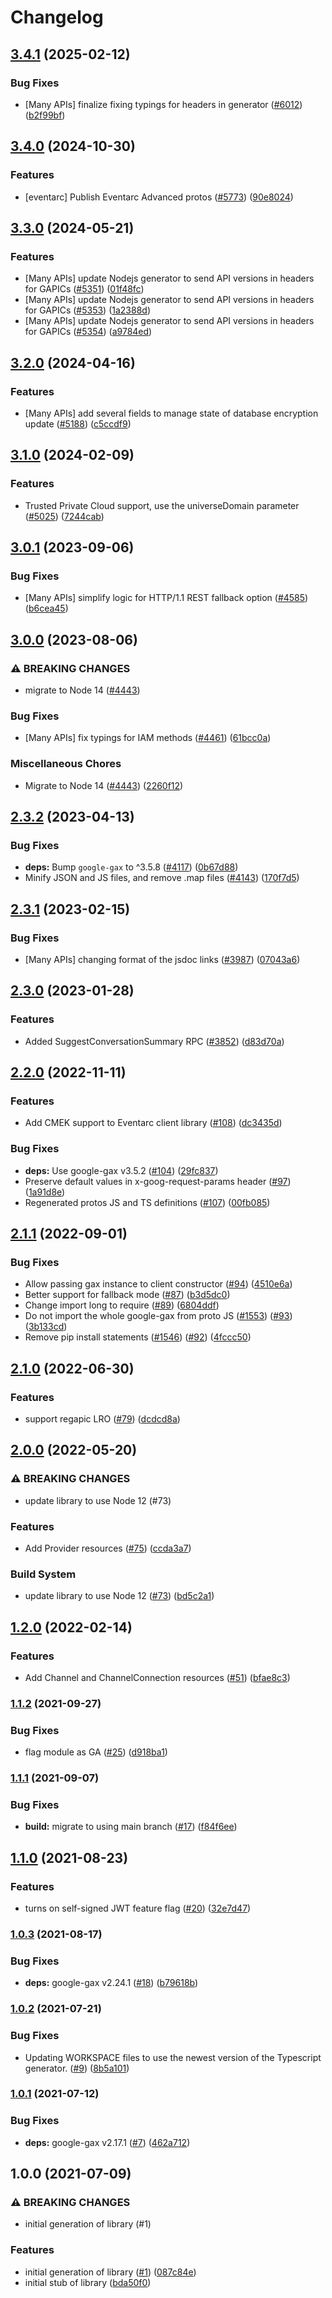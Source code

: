 # Changelog

## [3.4.1](https://github.com/googleapis/google-cloud-node/compare/eventarc-v3.4.0...eventarc-v3.4.1) (2025-02-12)


### Bug Fixes

* [Many APIs] finalize fixing typings for headers in generator ([#6012](https://github.com/googleapis/google-cloud-node/issues/6012)) ([b2f99bf](https://github.com/googleapis/google-cloud-node/commit/b2f99bf5b7c1f962fe48148363fa1b1a972e1b26))

## [3.4.0](https://github.com/googleapis/google-cloud-node/compare/eventarc-v3.3.0...eventarc-v3.4.0) (2024-10-30)


### Features

* [eventarc] Publish Eventarc Advanced protos ([#5773](https://github.com/googleapis/google-cloud-node/issues/5773)) ([90e8024](https://github.com/googleapis/google-cloud-node/commit/90e80249da2893b120decca6715659e032e6485e))

## [3.3.0](https://github.com/googleapis/google-cloud-node/compare/eventarc-v3.2.0...eventarc-v3.3.0) (2024-05-21)


### Features

* [Many APIs] update Nodejs generator to send API versions in headers for GAPICs ([#5351](https://github.com/googleapis/google-cloud-node/issues/5351)) ([01f48fc](https://github.com/googleapis/google-cloud-node/commit/01f48fce63ec4ddf801d59ee2b8c0db9f6fb8372))
* [Many APIs] update Nodejs generator to send API versions in headers for GAPICs ([#5353](https://github.com/googleapis/google-cloud-node/issues/5353)) ([1a2388d](https://github.com/googleapis/google-cloud-node/commit/1a2388d7096176b4155a0c4f01e15ffb8c4d5096))
* [Many APIs] update Nodejs generator to send API versions in headers for GAPICs ([#5354](https://github.com/googleapis/google-cloud-node/issues/5354)) ([a9784ed](https://github.com/googleapis/google-cloud-node/commit/a9784ed3db6ee96d171762308bbbcd57390b6866))

## [3.2.0](https://github.com/googleapis/google-cloud-node/compare/eventarc-v3.1.0...eventarc-v3.2.0) (2024-04-16)


### Features

* [Many APIs] add several fields to manage state of database encryption update ([#5188](https://github.com/googleapis/google-cloud-node/issues/5188)) ([c5ccdf9](https://github.com/googleapis/google-cloud-node/commit/c5ccdf93641e7bb6d0e5c636168fad0feafab6e3))

## [3.1.0](https://github.com/googleapis/google-cloud-node/compare/eventarc-v3.0.1...eventarc-v3.1.0) (2024-02-09)


### Features

* Trusted Private Cloud support, use the universeDomain parameter  ([#5025](https://github.com/googleapis/google-cloud-node/issues/5025)) ([7244cab](https://github.com/googleapis/google-cloud-node/commit/7244cab107973bef57c5ea84ae77c51718126822))

## [3.0.1](https://github.com/googleapis/google-cloud-node/compare/eventarc-v3.0.0...eventarc-v3.0.1) (2023-09-06)


### Bug Fixes

* [Many APIs] simplify logic for HTTP/1.1 REST fallback option ([#4585](https://github.com/googleapis/google-cloud-node/issues/4585)) ([b6cea45](https://github.com/googleapis/google-cloud-node/commit/b6cea45d03faaa7bd6e5daa36ebd0063a1e1f251))

## [3.0.0](https://github.com/googleapis/google-cloud-node/compare/eventarc-v2.3.2...eventarc-v3.0.0) (2023-08-06)


### ⚠ BREAKING CHANGES

* migrate to Node 14 ([#4443](https://github.com/googleapis/google-cloud-node/issues/4443))

### Bug Fixes

* [Many APIs] fix typings for IAM methods ([#4461](https://github.com/googleapis/google-cloud-node/issues/4461)) ([61bcc0a](https://github.com/googleapis/google-cloud-node/commit/61bcc0a89c70cf1037299eecd72aef9c98c2e666))


### Miscellaneous Chores

* Migrate to Node 14 ([#4443](https://github.com/googleapis/google-cloud-node/issues/4443)) ([2260f12](https://github.com/googleapis/google-cloud-node/commit/2260f12543d171bda95345e53475f5f0fdc45770))

## [2.3.2](https://github.com/googleapis/google-cloud-node/compare/eventarc-v2.3.1...eventarc-v2.3.2) (2023-04-13)


### Bug Fixes

* **deps:** Bump `google-gax` to ^3.5.8 ([#4117](https://github.com/googleapis/google-cloud-node/issues/4117)) ([0b67d88](https://github.com/googleapis/google-cloud-node/commit/0b67d883963643ce1b4f6d2ccd3e8d37adf6e029))
* Minify JSON and JS files, and remove .map files ([#4143](https://github.com/googleapis/google-cloud-node/issues/4143)) ([170f7d5](https://github.com/googleapis/google-cloud-node/commit/170f7d57b8fd344d182a8e758867b8124722eebc))

## [2.3.1](https://github.com/googleapis/google-cloud-node/compare/eventarc-v2.3.0...eventarc-v2.3.1) (2023-02-15)


### Bug Fixes

* [Many APIs] changing format of the jsdoc links ([#3987](https://github.com/googleapis/google-cloud-node/issues/3987)) ([07043a6](https://github.com/googleapis/google-cloud-node/commit/07043a629545ad418f33f90f9f96147a136e1728))

## [2.3.0](https://github.com/googleapis/google-cloud-node/compare/eventarc-v2.2.0...eventarc-v2.3.0) (2023-01-28)


### Features

* Added SuggestConversationSummary RPC ([#3852](https://github.com/googleapis/google-cloud-node/issues/3852)) ([d83d70a](https://github.com/googleapis/google-cloud-node/commit/d83d70a25f78812a44c4476b2149fbdef0a2baa1))

## [2.2.0](https://github.com/googleapis/nodejs-eventarc/compare/v2.1.1...v2.2.0) (2022-11-11)


### Features

* Add CMEK support to Eventarc client library ([#108](https://github.com/googleapis/nodejs-eventarc/issues/108)) ([dc3435d](https://github.com/googleapis/nodejs-eventarc/commit/dc3435d0aa624ad5e72acf84e82d38c056a1227f))


### Bug Fixes

* **deps:** Use google-gax v3.5.2 ([#104](https://github.com/googleapis/nodejs-eventarc/issues/104)) ([29fc837](https://github.com/googleapis/nodejs-eventarc/commit/29fc83738cf6e9a5e55baedd89b2ed03dc49f4b0))
* Preserve default values in x-goog-request-params header ([#97](https://github.com/googleapis/nodejs-eventarc/issues/97)) ([1a91d8e](https://github.com/googleapis/nodejs-eventarc/commit/1a91d8e7442d5336a862cb131b672d248a371aec))
* Regenerated protos JS and TS definitions ([#107](https://github.com/googleapis/nodejs-eventarc/issues/107)) ([00fb085](https://github.com/googleapis/nodejs-eventarc/commit/00fb0854e7ba4c477437d9221086dccb88756a5c))

## [2.1.1](https://github.com/googleapis/nodejs-eventarc/compare/v2.1.0...v2.1.1) (2022-09-01)


### Bug Fixes

* Allow passing gax instance to client constructor ([#94](https://github.com/googleapis/nodejs-eventarc/issues/94)) ([4510e6a](https://github.com/googleapis/nodejs-eventarc/commit/4510e6ae4129e391391a7dcf8a1d1ffdb32e5562))
* Better support for fallback mode ([#87](https://github.com/googleapis/nodejs-eventarc/issues/87)) ([b3d5dc0](https://github.com/googleapis/nodejs-eventarc/commit/b3d5dc00e6b3543c962a6ec105fce70472d0ed3c))
* Change import long to require ([#89](https://github.com/googleapis/nodejs-eventarc/issues/89)) ([6804ddf](https://github.com/googleapis/nodejs-eventarc/commit/6804ddf83e3df1d74a83db2a56ef23e934ef0cc7))
* Do not import the whole google-gax from proto JS ([#1553](https://github.com/googleapis/nodejs-eventarc/issues/1553)) ([#93](https://github.com/googleapis/nodejs-eventarc/issues/93)) ([3b133cd](https://github.com/googleapis/nodejs-eventarc/commit/3b133cdab07b4c302a1b9b48c897e8c4f8c6b3d9))
* Remove pip install statements ([#1546](https://github.com/googleapis/nodejs-eventarc/issues/1546)) ([#92](https://github.com/googleapis/nodejs-eventarc/issues/92)) ([4fccc50](https://github.com/googleapis/nodejs-eventarc/commit/4fccc5011cd9c4b22f16de3942eeba2313b08e46))

## [2.1.0](https://github.com/googleapis/nodejs-eventarc/compare/v2.0.0...v2.1.0) (2022-06-30)


### Features

* support regapic LRO ([#79](https://github.com/googleapis/nodejs-eventarc/issues/79)) ([dcdcd8a](https://github.com/googleapis/nodejs-eventarc/commit/dcdcd8ac2f282f4bbf373e803da88487c7a81f1d))

## [2.0.0](https://github.com/googleapis/nodejs-eventarc/compare/v1.2.0...v2.0.0) (2022-05-20)


### ⚠ BREAKING CHANGES

* update library to use Node 12 (#73)

### Features

* Add Provider resources ([#75](https://github.com/googleapis/nodejs-eventarc/issues/75)) ([ccda3a7](https://github.com/googleapis/nodejs-eventarc/commit/ccda3a7d2981b79cc692f8103c4f096ecc9fcf08))


### Build System

* update library to use Node 12 ([#73](https://github.com/googleapis/nodejs-eventarc/issues/73)) ([bd5c2a1](https://github.com/googleapis/nodejs-eventarc/commit/bd5c2a15758e5b387df663fcfa7cb2df1c416ebc))

## [1.2.0](https://github.com/googleapis/nodejs-eventarc/compare/v1.1.2...v1.2.0) (2022-02-14)


### Features

* Add Channel and ChannelConnection resources ([#51](https://github.com/googleapis/nodejs-eventarc/issues/51)) ([bfae8c3](https://github.com/googleapis/nodejs-eventarc/commit/bfae8c32b6a3d3dec9bab906777d0cfae962dab6))

### [1.1.2](https://www.github.com/googleapis/nodejs-eventarc/compare/v1.1.1...v1.1.2) (2021-09-27)


### Bug Fixes

* flag module as GA ([#25](https://www.github.com/googleapis/nodejs-eventarc/issues/25)) ([d918ba1](https://www.github.com/googleapis/nodejs-eventarc/commit/d918ba13ae87dbfca799b6136a0c31bc4c24cb71))

### [1.1.1](https://www.github.com/googleapis/nodejs-eventarc/compare/v1.1.0...v1.1.1) (2021-09-07)


### Bug Fixes

* **build:** migrate to using main branch ([#17](https://www.github.com/googleapis/nodejs-eventarc/issues/17)) ([f84f6ee](https://www.github.com/googleapis/nodejs-eventarc/commit/f84f6ee1aa8a86f8b78f0281c09ea3db388acfc1))

## [1.1.0](https://www.github.com/googleapis/nodejs-eventarc/compare/v1.0.3...v1.1.0) (2021-08-23)


### Features

* turns on self-signed JWT feature flag ([#20](https://www.github.com/googleapis/nodejs-eventarc/issues/20)) ([32e7d47](https://www.github.com/googleapis/nodejs-eventarc/commit/32e7d47e695f6ea181ad40dd241c94ac218af6e0))

### [1.0.3](https://www.github.com/googleapis/nodejs-eventarc/compare/v1.0.2...v1.0.3) (2021-08-17)


### Bug Fixes

* **deps:** google-gax v2.24.1 ([#18](https://www.github.com/googleapis/nodejs-eventarc/issues/18)) ([b79618b](https://www.github.com/googleapis/nodejs-eventarc/commit/b79618b20957262678fa00c85203b045c6e34b63))

### [1.0.2](https://www.github.com/googleapis/nodejs-eventarc/compare/v1.0.1...v1.0.2) (2021-07-21)


### Bug Fixes

* Updating WORKSPACE files to use the newest version of the Typescript generator. ([#9](https://www.github.com/googleapis/nodejs-eventarc/issues/9)) ([8b5a101](https://www.github.com/googleapis/nodejs-eventarc/commit/8b5a101bc9c00aecdc387a93051e0b27b4dee121))

### [1.0.1](https://www.github.com/googleapis/nodejs-eventarc/compare/v1.0.0...v1.0.1) (2021-07-12)


### Bug Fixes

* **deps:** google-gax v2.17.1 ([#7](https://www.github.com/googleapis/nodejs-eventarc/issues/7)) ([462a712](https://www.github.com/googleapis/nodejs-eventarc/commit/462a712952481c1763908f094d493f3485ffc093))

## 1.0.0 (2021-07-09)


### ⚠ BREAKING CHANGES

* initial generation of library (#1)

### Features

* initial generation of library ([#1](https://www.github.com/googleapis/nodejs-eventarc/issues/1)) ([087c84e](https://www.github.com/googleapis/nodejs-eventarc/commit/087c84ebec0ee6f5e0ad277b0c488bfabbc73ffd))
* initial stub of library ([bda50f0](https://www.github.com/googleapis/nodejs-eventarc/commit/bda50f0b9ebe8d347f1e99b321dd4185e92ee982))

